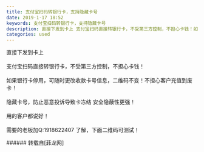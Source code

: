 ```yaml
---
title: 支付宝扫码转银行卡，支持隐藏卡号
date: 2019-1-17 18:52
keywords: 支付宝扫码转银行卡，支持隐藏卡号
description: 直接下发到卡上 支付宝扫码直接转银行卡，不受第三方控制，不担心卡钱！如果银行卡停用，可随时更改收款卡号信息，二维码不变！不担心客户充值到废卡！隐藏卡号，防止恶意投诉导致卡冻结 安全隐蔽性更强！用的客户都说好！需要的老板加Q:1918622407 了解，下面二维码可测试！
categories: used
---
```

<td class="t_f" id="postmessage_2724297">

直接下发到卡上 <br/>
<br/>
支付宝扫码直接转银行卡，不受第三方控制，不担心卡钱！<br/>
<br/>
如果银行卡停用，可随时更改收款卡号信息，二维码不变！不担心客户充值到废卡！<br/>
<br/>
隐藏卡号，防止恶意投诉导致卡冻结 安全隐蔽性更强！<br/>
<br/>
用的客户都说好！<br/>
<br/>
需要的老板加Q:1918622407 了解，下面二维码可测试！<br/>
<img alt="" border="0" class="zoom" data-cf-modified-a06146737792a5c24fbfb6aa-="" file="http://www.flw.ph/data/appbyme/upload/image/201901/17/kEoQQTzGLdV4.jpg" id="aimg_m9o81" lazyloadthumb="1" onclick="" onmouseover="" src="http://www.flw.ph/data/appbyme/upload/image/201901/17/kEoQQTzGLdV4.jpg"/><br/>
<img alt="" border="0" class="zoom" data-cf-modified-a06146737792a5c24fbfb6aa-="" file="http://www.flw.ph/data/appbyme/upload/image/201901/17/oEgLZJEr2QTq.jpg" id="aimg_U0L0J" lazyloadthumb="1" onclick="" onmouseover="" src="http://www.flw.ph/data/appbyme/upload/image/201901/17/oEgLZJEr2QTq.jpg"/><br/>
</td>
###### 转载自[菲龙网]